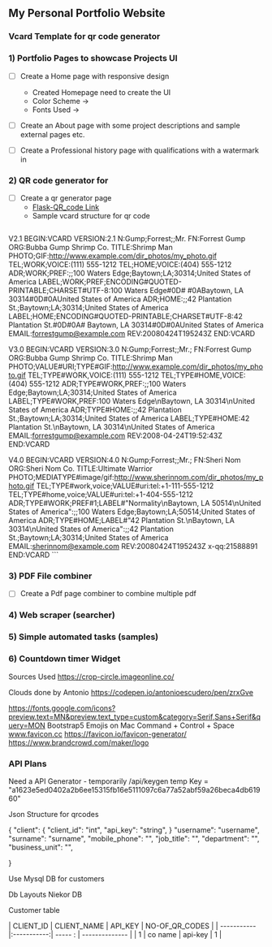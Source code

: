 ## My Personal Portfolio Website
### Vcard Template for qr code generator

### 1) Portfolio Pages to showcase Projects UI
- [ ] Create a Home page with responsive design
  - Created Homepage need to create the UI
  - Color Scheme -> 
  - Fonts Used -> 
  

- [ ] Create an About page with some project descriptions and sample external pages etc.
- [ ] Create a Professional history page with qualifications with a watermark in


### 2) QR code generator for 
- [ ] Create a qr generator page
  - [Flask-QR_code Link](https://pypi.org/project/Flask-QRcode/) 
  - Sample vcard structure for qr code
      ```angular2html
V2.1
  BEGIN:VCARD
  VERSION:2.1
  N:Gump;Forrest;;Mr.
  FN:Forrest Gump
  ORG:Bubba Gump Shrimp Co.
  TITLE:Shrimp Man
  PHOTO;GIF:http://www.example.com/dir_photos/my_photo.gif
  TEL;WORK;VOICE:(111) 555-1212
  TEL;HOME;VOICE:(404) 555-1212
  ADR;WORK;PREF:;;100 Waters Edge;Baytown;LA;30314;United States of America
  LABEL;WORK;PREF;ENCODING#QUOTED-PRINTABLE;CHARSET#UTF-8:100 Waters Edge#0D#
  #0ABaytown\, LA 30314#0D#0AUnited States of America
  ADR;HOME:;;42 Plantation St.;Baytown;LA;30314;United States of America
  LABEL;HOME;ENCODING#QUOTED-PRINTABLE;CHARSET#UTF-8:42 Plantation St.#0D#0A#
  Baytown, LA 30314#0D#0AUnited States of America
  EMAIL:forrestgump@example.com
  REV:20080424T195243Z
  END:VCARD

V3.0
  BEGIN:VCARD
  VERSION:3.0
  N:Gump;Forrest;;Mr.;
  FN:Forrest Gump
  ORG:Bubba Gump Shrimp Co.
  TITLE:Shrimp Man
  PHOTO;VALUE#URI;TYPE#GIF:http://www.example.com/dir_photos/my_photo.gif
  TEL;TYPE#WORK,VOICE:(111) 555-1212
  TEL;TYPE#HOME,VOICE:(404) 555-1212
  ADR;TYPE#WORK,PREF:;;100 Waters Edge;Baytown;LA;30314;United States of America
  LABEL;TYPE#WORK,PREF:100 Waters Edge\nBaytown\, LA 30314\nUnited States of America
  ADR;TYPE#HOME:;;42 Plantation St.;Baytown;LA;30314;United States of America
  LABEL;TYPE#HOME:42 Plantation St.\nBaytown\, LA 30314\nUnited States of America
  EMAIL:forrestgump@example.com
  REV:2008-04-24T19:52:43Z
  END:VCARD

V4.0
  BEGIN:VCARD
  VERSION:4.0
  N:Gump;Forrest;;Mr.;
  FN:Sheri Nom
  ORG:Sheri Nom Co.
  TITLE:Ultimate Warrior
  PHOTO;MEDIATYPE#image/gif:http://www.sherinnom.com/dir_photos/my_photo.gif
  TEL;TYPE#work,voice;VALUE#uri:tel:+1-111-555-1212
  TEL;TYPE#home,voice;VALUE#uri:tel:+1-404-555-1212
  ADR;TYPE#WORK;PREF#1;LABEL#"Normality\nBaytown\, LA 50514\nUnited States of America":;;100 Waters Edge;Baytown;LA;50514;United States of America
  ADR;TYPE#HOME;LABEL#"42 Plantation St.\nBaytown\, LA 30314\nUnited States of America":;;42 Plantation St.;Baytown;LA;30314;United States of America
  EMAIL:sherinnom@example.com
  REV:20080424T195243Z
  x-qq:21588891
  END:VCARD
      ```


### 3) PDF File combiner
- [ ] Create a Pdf page combiner to combine multiple pdf


### 4) Web scraper (searcher)


### 5) Simple automated tasks (samples)


### 6) Countdown timer Widget


Sources Used
https://crop-circle.imageonline.co/

Clouds done by Antonio
https://codepen.io/antonioescudero/pen/zrxGve

https://fonts.google.com/icons?preview.text=MN&preview.text_type=custom&category=Serif,Sans+Serif&query=MON
Bootstrap5
Emojis on Mac Command + Control + Space
www.favicon.cc
https://favicon.io/favicon-generator/
https://www.brandcrowd.com/maker/logo


### API Plans
Need a API Generator - temporarily /api/keygen
  temp Key = "a1623e5ed0402a2b6ee15315fb16e5111097c6a77a52abf59a26beca4db61960"

Json Structure for qrcodes 

{
  "client": { "client_id": "int",
                "api_key": "string",
              }
  "username": "username",
  "surname": "surname",
  "mobile_phone": "",
  "job_title": "",
  "department": "",
  "business_unit": "",
  
}

Use Mysql DB for customers

Db Layouts
Niekor DB

Customer table

| CLIENT_ID   | CLIENT_NAME | API_KEY  | NO-OF_QR_CODES |
| ----------- |:-----------:| ----- :  | -------------- |
|      1      | co name     | api-key  |       1        |







